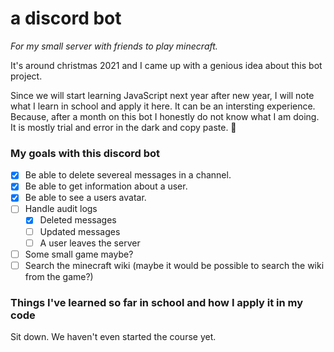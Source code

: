 # a discord bot

*For my small server with friends to play minecraft.*

It's around christmas 2021 and I came up with a genious idea about this bot project. 

Since we will start learning JavaScript next year after new year, I will note what I learn in school and apply it here. It can be an intersting experience. Because, after a month on this bot I honestly do not know what I am doing. It is mostly trial and error in the dark and copy paste. 🙈


### My goals with this discord bot

- [x] Be able to delete severeal messages in a channel.
- [x] Be able to get information about a user. 
- [x] Be able to see a users avatar. 
- [ ] Handle audit logs
    - [x] Deleted messages
    - [ ] Updated messages
    - [ ] A user leaves the server
- [ ] Some small game maybe?
- [ ] Search the minecraft wiki (maybe it would be possible to search the wiki from the game?)

### Things I've learned so far in school and how I apply it in my code

Sit down. We haven't even started the course yet. 